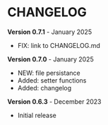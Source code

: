 # CHANGELOG

**Version 0.7.1** - January 2025<br/>

-   FIX: link to CHANGELOG.md<br/>

**Version 0.7.0** - January 2025<br/>

-   NEW: file persistance<br/>
-   Added: setter functions<br/>
-   Added: changelog<br/>

**Version 0.6.3** - December 2023<br/>

-   Initial release<br/>
